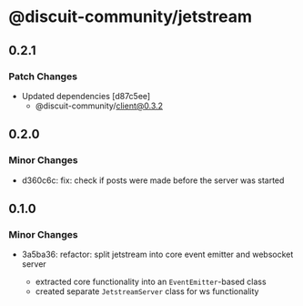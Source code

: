 # @discuit-community/jetstream

## 0.2.1

### Patch Changes

- Updated dependencies [d87c5ee]
  - @discuit-community/client@0.3.2

## 0.2.0

### Minor Changes

- d360c6c: fix: check if posts were made before the server was started

## 0.1.0

### Minor Changes

- 3a5ba36: refactor: split jetstream into core event emitter and websocket server

  - extracted core functionality into an `EventEmitter`-based class
  - created separate `JetstreamServer` class for ws functionality
